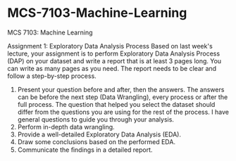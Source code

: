 # MCS-7103-Machine-Learning

MCS 7103: Machine Learning 

Assignment 1: Exploratory Data Analysis Process
Based on last week's lecture, your assignment is to perform Exploratory Data Analysis 
Process (DAP) on your dataset and write a report that is at least 3 pages long. You can 
write as many pages as you need. The report needs to be clear and follow a step-by-step 
process.

1. Present your question before and after, then the answers. The answers can be 
before the next step (Data Wrangling), every process or after the full process. The 
question that helped you select the dataset should differ from the questions you 
are using for the rest of the process. I have general questions to guide you 
through your analysis.
2. Perform in-depth data wrangling.
3. Provide a well-detailed Exploratory Data Analysis (EDA). 
4. Draw some conclusions based on the performed EDA.
5. Communicate the ﬁndings in a detailed report.
